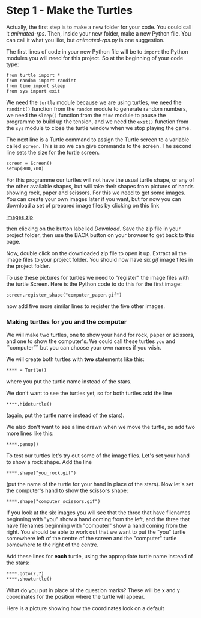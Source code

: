 # Step 1 - Make the Turtles

Actually, the first step is to make a new folder for your code. You could call it *animated-rps*. Then, inside your new folder, make a new Python file. You can call it what you like, but *animated-rps.py* is one suggestion.

The first lines of code in your new Python file will be to ```import``` the Python modules you will need for this project. So at the beginning of your code type:
```
from turtle import *
from random import randint
from time import sleep
from sys import exit
```
We need the ```turtle``` module because we are using turtles, we need the ```randint()``` function from the ```random``` module to generate random numbers, we need the ```sleep()``` function from the ```time``` module to pause the programme to build up the tension, and we need the ```exit()``` function from the ```sys``` module to close the turtle window when we stop playing the game.

The next line is a Turtle command to assign the Turtle screen to a variable called ```screen```. This is so we can give commands to the screen. The second line sets the size for the turtle screen.
```
screen = Screen()
setup(800,700)
```

For this programme our turtles will not have the usual turtle shape, or any of the other available shapes, but will take their shapes from pictures of hands showing rock, paper and scissors. For this we need to get some images. You can create your own images later if you want, but for now you can download a set of prepared image files by clicking on this link 

[images.zip](images.zip)

then clicking on the button labelled *Download*. Save the zip file in your project folder, then use the BACK button on your browser to get back to this page.

Now, double click on the downloaded zip file to open it up. Extract all the image files to your project folder. You should now have six *gif* image files in the project folder.

To use these pictures for turtles we need to "register" the image files with the turtle Screen. Here is the Python code to do this for the first image:
```
screen.register_shape("computer_paper.gif")
```

now add five more similar lines to register the five other images.

### Making turtles for you and the computer

We will make two turtles, one to show your hand for rock, paper or scissors, and one to show the computer's. We could call these turtles ```you``` and ``computer``` but you can choose your own names if you wish.

We will create both turtles with **two** statements like this:
```
**** = Turtle()
```
where you put the turtle name instead of the stars.

We don't want to see the turtles yet, so for both turtles add the line
```
****.hideturtle()
``` 
(again, put the turtle name instead of the stars).

We also don't want to see a line drawn when we move the turtle, so add two more lines like this:
```
****.penup()
```

To test our turtles let's try out some of the image files. Let's set your hand to show a rock shape. Add the line
```
****.shape("you_rock.gif")
```
(put the name of the turtle for your hand in place of the stars). Now let's set the computer's hand to show the scissors shape:
```
****.shape("computer_scissors.gif")
```

If you look at the six images you will see that the three that have filenames beginning with "you" show a hand coming from the left, and the three that have filenames beginning with "computer" show a hand coming from the right. You should be able to work out that we want to put the "you" turtle somewhere left of the centre of the screen and the "computer" turtle somewhere to the right of the centre.

Add these lines for **each** turtle, using the appropriate turtle name instead of the stars:
```
****.goto(?,?)
****.showturtle()
```
What do you put in place of the question marks? These will be x and y coordinates for the position where the turtle will appear.  

Here is a picture showing how the coordinates look on a default 

